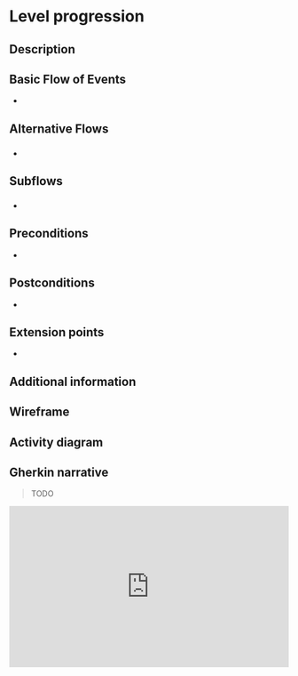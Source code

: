 # Level progression

## Description

## Basic Flow of Events
+ <First>

## Alternative Flows
### <Area of functionality>
#### <First alternative flow>
+ <First>

## Subflows
### <First subflow>
+ <First>

## Preconditions
- <First>

## Postconditions
- <First>

## Extension points
- <First>

## Additional information

## Wireframe

## Activity diagram

## Gherkin narrative
> TODO
<iframe src="https://emgithub.com/iframe.html?target=https://github.com/cucumber/gherkin/blob/main/testdata/good/extra_table_content.feature&style=default&type=code&showFullPath=on&fetchFromJsDelivr=on" frameborder="0" scrolling="no" style="width:100%; height:290px;" allow="clipboard-write"></iframe>

